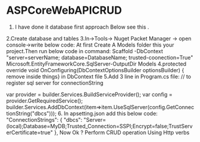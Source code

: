 # ASPCoreWebAPICRUD
1. I have done it database first approach
Below see this .

2.Create database and tables
3.In->Tools-> Nuget Packet Manager -> open console->write below code: At first Create A Models folder this your project.Then run below code in command:
Scaffold -DbContext "server=serverName; database=DatabaseName; trusted-coonection=True" Microsoft.EntityFrameworkCore.SqlServer-OutputDir Models
4.protected override void OnConfiguring(DbContextOptionsBuilder optionsBuilder) { remove inside things} in DbContext file
5.Add 3 line in Program.cs file:
// to register sql server for connectionString 

var provider = builder.Services.BuildServiceProvider();
var config = provider.GetRequiredService<IConfiguration>();
builder.Services.AddDbContext<MyDbContext>(item=>item.UseSqlServer(config.GetConnectionString("dbcs")));
6. In apsetting.json add this below code:
  "ConnectionStrings": {
    "dbcs": "Server=(local);Database=MyDB;Trusted_Connection=SSPI;Encrypt=false;TrustServerCertificate=true"
  },
  Now Ok ?  Perform CRUD operation Using Http verbs
